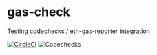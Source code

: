 # gas-check

Testing codechecks / eth-gas-reporter integration

[![CircleCI](https://circleci.com/gh/cgewecke/gas-check.svg?style=svg)](https://circleci.com/gh/cgewecke/gas-check)
![Codechecks](https://raw.githubusercontent.com/codechecks/docs/master/images/badges/badge-default.svg?sanitize=true)
